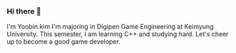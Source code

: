 ### Hi there 👋

I'm Yoobin.kim
I'm majoring in Digipen Game Engineering at Keimyung University.
This semester, I am learning C++ and studying hard.
Let's cheer up to become a good game developer.
